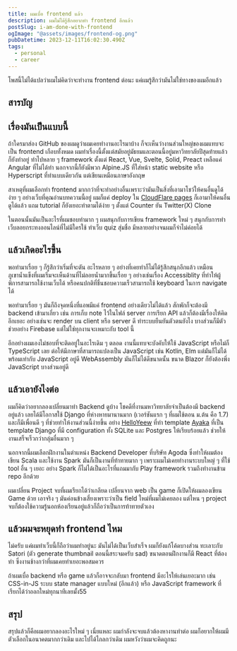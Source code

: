 ```yaml
---
title: ผมเบื่อ frontend แล้ว
description: ผมไม่ได้รู้สึกอยากทำ frontend อีกแล้ว
postSlug: i-am-done-with-frontend
ogImage: "@assets/images/frontend-og.png"
pubDatetime: 2023-12-11T16:02:30.490Z
tags:
  - personal
  - career
---
```


โพสนี้ไม่ได้แปลว่าผมไม่คิดว่าจะทำงาน frontend ต่อนะ แค่ผมรู้สึกว่ามันไม่ใช่ทางของผมอีกแล้ว

## สารบัญ

## เรื่องมันเป็นแบบนี้

ถ้าใครมาส่อง GitHub ของผมดูว่าผมเคยทำงานอะไรมาบ้าง ก็จะเห็นว่างานส่วนใหญ่ของผมแทบจะเป็น frontend เกือบทั้งหมด
ผมทำเรื่องนี้ตั้งแต่สมัยอยู่มัธยมและตอนนี้อยู่มหาวิทยาลัยปีสุดท้ายแล้วก็ยังทำอยู่ ทำไปหลาย ๆ framework ตั้งแต่ React, Vue, Svelte, Solid, Preact เหลือแค่ Angular ที่ไม่ได้ทำ นอกจากนี้ก็ยังมีพวก Alpine.JS ที่ใส่หน้า static website หรือ Hyperscript ที่ทำแบบเดียวกัน แต่เขียนเหมือนภาษาอังกฤษ

สาเหตุที่ผมเลือกทำ frontend มากกว่าที่จะทำอย่างอื่นเพราะว่ามันเป็นสิ่งที่เอามาโชว์ให้คนอื่นดูได้ง่าย ๆ อย่างเว็บที่คุณอ่านบทความนี้อยู่ ผมก็แค่ deploy ใน [CloudFlare pages](https://pages.dev) ก็เอามาให้คนอื่นดูได้แล้ว แถม tutorial ก็ยังเยอะทำตามได้ง่าย ๆ ตั้งแต่ Counter ยัน Twitter(X) Clone

ในตอนนั้นมันเป็นอะไรที่ผมชอบทำมาก ๆ ผมสนุกกับการเขียน framework ใหม่ ๆ สนุกกับการทำเว็บลอยกระทงออนไลน์ที่ไม่มีใครใช้ ทำเว็บ quiz สุ่มชื่อ มีหลายอย่างจนผมก็จำไม่ค่อยได้

## แล้วเกิดอะไรขึ้น

พอทำมาเรื่อย ๆ ก็รู้สึกว่าเริ่มที่จะตัน อะไรหลาย ๆ อย่างที่เคยทำก็ไม่ได้รู้สึกสนุกอีกแล้ว เหมือนภูเขาน้ำแข็งที่ผมเริ่มจะเห็นด้านที่ไม่ลอยน้ำมากขึ้นเรื่อย ๆ อย่างเช่นเรื่อง Accessiblity ที่ทำให้ผู้พิการสามารถใช้งานเว็บได้ หรือคนปกติที่ชื่นชอบความเร็วสามารถใช้ keyboard ในการ navigate ได้

พอทำมาเรื่อย ๆ มันก็ถึงจุดหนึ่งที่แอพมีแค่ frontend อย่างเดียวไม่ได้แล้ว สักพักก็จะต้องมี backend เข้ามาเกี่ยว เช่น การเก็บ note ไว้ในไฟล์ server การเรียก API แล้วก็ต้องมีเรื่องให้คิดอีกเยอะ อย่างเช่นจะ render บน client หรือ server ดี
ทำระบบยืนยันตัวตนยังไง บางส่วนก็มีตัวช่วยอย่าง Firebase แต่ไม่ใช่ทุกงานจะเหมาะกับ tool นี้

อีกอย่างผมเองไม่ชอบที่จะติดอยู่ในอะไรเดิม ๆ ตลอด งานนี้แทบจะบังคับให้ใช้ JavaScript หรือไม่ก็ TypeScript เลย ต่อให้มีภาษาที่สามารถแปลงเป็น JavaScript เช่น Kotlin, Elm แต่มันก็ไม่ได้พร้อมเท่ากับ JavaScript อยู่ดี WebAssembly มันก็ไม่ได้ดีขนาดนั้น ขนาด Blazor ก็ยังต้องพึ่ง JavaScript บางส่วนอยู่ดี

## แล้วเอายังไงต่อ

ผมก็คิดว่าอยากลองเปลี่ยนมาทำ Backend ดูบ้าง โชคดีที่งานมหาวิทยาลัยจำเป็นต้องมี backend อยู่แล้ว
เลยได้มีโอกาสใช้ Django ที่ห่างหายมานานมาก (เวอร์ชันแรก ๆ ที่ผมใช้ตอน ม.ต้น คือ 1.7) และก็มีเพื่อนดี ๆ ที่ช่วยทำให้งานส่วนนี้ง่ายขึ้น อย่าง [HelloYeew](https://github.com/helloyeew) ที่ทำ template [Ayaka](https://github.com/HelloYeew/ayaka) ที่เป็น template Django
ที่มี configuration ทั้ง SQLite และ Postgres ให้เรียบร้อยแล้ว ช่วยให้งานเสร็จเร็วกว่ากลุ่มอื่นมาก ๆ

นอกจากนี้ผมเลือกฝึกงานในตำแหน่ง Backend Developer ที่บริษัท Agoda ซึ่งทำให้ผมต้องเขียน Scala และใช้งาน Spark มันก็เป็นงานที่ท้าทายมาก ๆ เพราะผมไม่เคยทำงานระบบใหญ่ ๆ ที่ใช้ tool อื่น ๆ เยอะ
อย่าง Spark ก็ไม่ได้เป็นอะไรที่แถมมากับ Play framework รวมถึงทำงานข้าม repo อีกด้วย

ผมเปลี่ยน Project จบที่ผมเรียกได้ว่าเกลียด เปลี่ยนจาก web เป็น game ก็เปิดให้ผมลองเขียน Game ด้วย เอาจริง ๆ มันค่อนข้างเสี่ยงเพราะว่าเป็น field ใหม่ที่ผมไม่เคยลอง แต่ไหน ๆ project จบก็ต้องใช้ความรู้นอกห้องเรียนอยู่แล้วก็ถือว่าเป็นการท้าทายตัวเอง

## แล้วผมจะหยุดทำ frontend ไหม

ไม่ครับ แค่ผมทำเว็บนี้ก็ถือว่าผมทำอยู่นะ มันไม่ได้เป็นเว็บสำเร็จ ผมก็ยังแก้โค้ดบางส่วน ทะเลาะกับ Satori (ตัว generate thumbnail ตอนนี้สระจมครับ sad) ขนาดตอนฝึกงานก็มี React ที่ต้องทำ
ซึ่งงานช้างกว่าที่ผมเคยทำเยอะพอสมควร

ถ้าผมเบื่อ backend หรือ game แล้วก็อาจจะกลับมา frontend มีอะไรให้เล่นเยอะมาก เช่น CSS-in-JS ระบบ state manager แบบใหม่ (อีกแล้ว) หรือ JavaScript framework ที่เรียกได้ว่าออกใหม่ทุกนาทีเลยมั้ง55

## สรุป

สรุปแล้วก็คือผมอยากลองอะไรใหม่ ๆ เนี่ยแหละ ผมกำลังจะจบแล้วต้องหางานทำต่อ ผมก็อยากให้ผมมีตัวเลือกในอนาคตมากกว่าเดิม และไปได้ไกลกว่าเดิม ผมหวังว่าผมจะคิดถูกนะ
